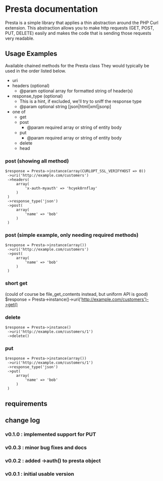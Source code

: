 # Presta documentation

Presta is a simple library that applies a thin abstraction around the PHP Curl extension.  This abstraction allows you to make http requests (GET, POST, PUT, DELETE) easily and makes the code that is sending those requests very readable.

## Usage Examples

Available chained methods for the Presta class
They would typically be used in the order listed below.

* uri
* headers (optional)
    * @param optional array for formatted string of header(s)
* response_type (optional)
    * This is a hint, if excluded, we'll try to sniff the response type
    * @param optional string [json|html|xml|jsonp]
* one of
    * get
    * post
        * @param required array or string of entity body
    * put
        * @param required array or string of entity body
    * delete
    * head

### post (showing all method)

    $response = Presta->instance(array(CURLOPT_SSL_VERIFYHOST => 0))
     ->uri('http://example.com/customers')
     ->headers(
         array(
             'x-auth-myauth' => 'hcyek8rnflay'
         )
     )
     ->response_type('json')
     ->post(
         array(
             'name' => 'bob'
         )
     )

### post (simple example, only needing required methods)

    $response = Presta->instance(array())
     ->uri('http://example.com/customers')
     ->post(
         array(
             'name' => 'bob'
         )
     )

### short get 

(could of course be file_get_contents instead, but uniform API is good)
    $response = Presta->instance()->uri('http://example.com/customers')->get()

### delete

    $response = Presta->instance()
     ->uri('http://example.com/customers/1')
     ->delete()

### put

    $response = Presta->instance(array())
     ->uri('http://example.com/customers/1')
     ->response_type('json')
     ->put(
         array(
             'name' => 'bob'
         )
     )

## requirements


## change log

### v0.1.0 : implemented support for PUT
### v0.0.3 : minor bug fixes and docs
### v0.0.2 : added ->auth() to presta object
### v0.0.1 : initial usable version
